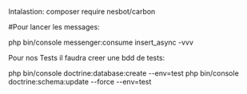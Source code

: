 

Intalastion:
composer require nesbot/carbon


#Pour lancer les messages:

php bin/console messenger:consume insert_async -vvv


Pour nos Tests il faudra creer une bdd de tests:

php bin/console doctrine:database:create --env=test
php bin/console doctrine:schema:update --force --env=test
